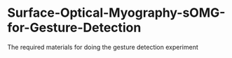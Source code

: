 # Surface-Optical-Myography-sOMG-for-Gesture-Detection
The required materials for doing the gesture detection experiment
